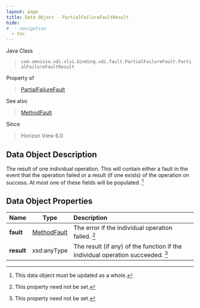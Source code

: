 ```yaml
---
layout: page
title: Data Object - PartialFailureFaultResult
hide:
#  - navigation
  - toc
---
```






Java Class
> `com.omnissa.vdi.vlsi.binding.vdi.fault.PartialFailureFault.PartialFailureFaultResult`

Property of
> [PartialFailureFault](vdi.fault.PartialFailureFault.md#field_detail)

See also
> [MethodFault](vmodl.MethodFault.md)

Since
> Horizon View 6.0


## Data Object Description

The result of one individual operation. This will contain either a fault in the event that the operation failed or a result (if one exists) of the operation on success. At most one of these fields will be populated.
 [^167]



## Data Object Properties

 Name | Type | Description
:---|:---:|:---
**fault**| [MethodFault](vmodl.MethodFault.md)|  The error if the individual operation failed. [^1]
**result**|  xsd:anyType|  The result (if any) of the function if the individual operation succeeded. [^1]
 


 


[^1]: This property need not be set.
[^167]: This data object must be updated as a whole.